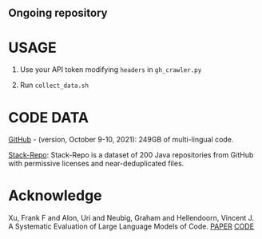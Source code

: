 ## Ongoing repository

# USAGE

1. Use your API token modifying `headers` in `gh_crawler.py`

2. Run `collect_data.sh`



# CODE DATA

[GitHub](https://zenodo.org/record/6341643/files/index.zip) - (version, October 9-10, 2021): 249GB of multi-lingual code.

[Stack-Repo](https://huggingface.co/datasets/RepoFusion/Stack-Repo): Stack-Repo is a dataset of 200 Java repositories from GitHub with permissive licenses and near-deduplicated files.

# Acknowledge

Xu, Frank F and Alon, Uri and Neubig, Graham and Hellendoorn, Vincent J. A Systematic Evaluation of Large Language Models of Code. [PAPER](https://arxiv.org/pdf/2202.13169.pdf) [CODE](https://github.com/VHellendoorn/Code-LMs)
